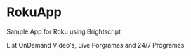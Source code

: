 # RokuApp
Sample App for Roku using Brightscript

List OnDemand Video's, Live Porgrames and 24/7 Programes
